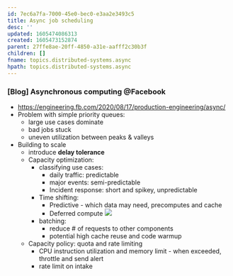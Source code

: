 ```yaml
---
id: 7ec6a7fa-7000-45e0-bec0-e3aa2e3493c5
title: Async job scheduling
desc: ''
updated: 1605474086313
created: 1605473152874
parent: 27ffe8ae-20ff-4850-a31e-aafff2c30b3f
children: []
fname: topics.distributed-systems.async
hpath: topics.distributed-systems.async
---
```

### [Blog] Asynchronous computing @Facebook

- <https://engineering.fb.com/2020/08/17/production-engineering/async/>
- Problem with simple priority queues: 
  - large use cases dominate
  - bad jobs stuck 
  - uneven utilization between peaks & valleys 
- Building to scale
  - introduce **delay tolerance**
  - Capacity optimization: 
    - classifying use cases:
      - daily traffic: predictable
      - major events: semi-predictable
      - Incident response: short and spikey, unpredictable
    - Time shifting: 
      - Predictive - which data may need, precomputes and cache
      - Deferred compute
        ![](/dendron-notes/assets/images/2020-11-15-15-53-52.png)
    - batching: 
      - reduce # of requests to other components 
      - potential high cache reuse and code warmup
  - Capacity policy: quota and rate limiting
    - CPU instruction utilization and memory limit - when exceeded, throttle and send alert
    - rate limit on intake

